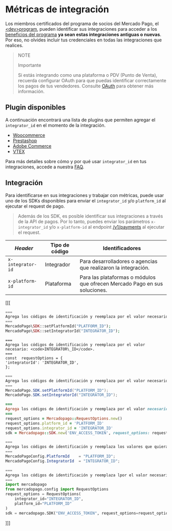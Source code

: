 # Métricas de integración

Los miembros certificados del programa de socios del Mercado Pago, el [&lt;dev>program](https://www.mercadopago.com/developers/en/developer-program), pueden identificar sus integraciones para acceder a los [beneficios del programa](https://www.mercadopago.com/developers/pt/developer-program#dev-program-benefits) **ya sean estas integraciones antiguas o nuevas**. Por eso, no olvides incluir tus credenciales en todas las integraciones que realices.

> NOTE
>
> Importante
>
> Si estás integrando como una plataforma o PDV (Punto de Venta), recuerda configurar OAuth para que puedas identificar correctamente los pagos de tus vendedores. Consulte [OAuth](/developers/es/docs/security/oauth/introduction) para obtener más información.

## Plugin disponibles

A continuación encontrará una lista de plugins que permiten agregar el `integrator_id` en el momento de la integración.

- [Woocommerce](/developers/es/docs/woocommerce/introduction)
- [Prestashop](/developers/es/docs/prestashop/landing)
- [Adobe Commerce](/developers/es/docs/adobe-commerce/landing)
- [VTEX](/developers/es/docs/vtex/introduction)

Para más detalles sobre cómo y por qué usar `integrator_id` en tus integraciones, accede a nuestra [FAQ](https://www.mercadopago.com/developers/es/support/23937).

## Integración

Para identificarse en sus integraciones y trabajar con métricas, puede usar uno de los SDKs disponibles para enviar el `integrator_id` y/o `platform_id` al ejecutar el request de pago.

> Además de los SDK, es posible identificar sus integraciones a través de la API de pagos. Por lo tanto, puedes enviar los parámetros `x-integrator_id` y/o `x-platform-id` al endpoint [/v1/payments](/developers/pt/reference/payments/_payments/post) al ejecutar el request.


| _Header_ | Tipo de código | Identificadores |
| --- | --- | --- |
| `x-integrator-id` | Integrador | Para desarrolladores o agencias que realizaron la integración. |
| `x-platform-id` | Plataforma | Para las plataformas o módulos que ofrecen Mercado Pago en sus soluciones. |


[[[
```php
===
Agrega los códigos de identificación y reemplaza por el valor necesario: <code>INTEGRATOR\_ID</code> y <code>PLATFORM_ID</code>.
===
MercadoPago\SDK::setPlatformId("PLATFORM_ID");
MercadoPago\SDK::setIntegratorId("INTEGRATOR_ID");
```
```node
===
Agrega los códigos de identificación y reemplaza por el valor necesario: <code>INTEGRATOR\_ID</code>.
===
const  requestOptions = {
'integratorId': 'INTEGRATOR_ID',
};
```
```java
===
Agrega los códigos de identificación y reemplaza por el valor necesario: <code>INTEGRATOR\_ID</code> y <code>PLATFORM_ID</code>.
===
MercadoPago.SDK.setPlatformId("PLATFORM_ID");
MercadoPago.SDK.setIntegratorId("INTEGRATOR_ID");
```
```ruby
===
Agrega los códigos de identificación y reemplaza por el valor necesario: <code>INTEGRATOR\_ID</code> y <code>PLATFORM_ID</code>.
===
request_options = Mercadopago::RequestOptions.new()
request_options.platform_id = 'PLATFORM_ID'
request_options.integrator_id = 'INTEGRATOR_ID'
sdk = Mercadopago::SDK.new('ENV_ACCESS_TOKEN', request_options: request_options)
```
```csharp
===
Agrega los códigos de identificación y reemplaza los valores que quieras: <code>INTEGRATOR\_ID</code> y <code>PLATFORM_ID</code>.
===
MercadoPagoConfig.PlatformId    = "PLATFORM_ID";
MercadoPagoConfig.IntegratorId  = "INTEGRATOR_ID";
```
```python
===
Agrega los códigos de identificación y reemplaza lpor el valor necesario: <code>INTEGRATOR\_ID</code> y <code>PLATFORM_ID</code>.
===
import mercadopago
from mercadopago.config import RequestOptions
request_options = RequestOptions(
    integrator_id="INTEGRATOR_ID",
    platform_id="PLATFORM_ID"
)
sdk = mercadopago.SDK("ENV_ACCESS_TOKEN", request_options=request_options)
```
]]]